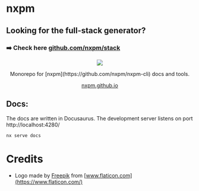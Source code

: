 # nxpm

## Looking for the full-stack generator?

### ➡️ Check here [github.com/nxpm/stack](https://github.com/nxpm/stack)

<p align="center"><img src="https://avatars0.githubusercontent.com/u/65322676?s=400&u=4a36f7a4110a16d674cba9610dae5d5e2966ab3a&v=4"></p>

<p align="center">Monorepo for [nxpm](https://github.com/nxpm/nxpm-cli) docs and tools.</p>

<p align="center"><a href="https://nxpm.github.io/">nxpm.github.io</a></p>

## Docs:

The docs are written in Docusaurus. The development server listens on port http://localhost:4280/

```shell script
nx serve docs
```

# Credits

- Logo made by [Freepik](https://www.flaticon.com/authors/freepik) from [www.flaticon.com](https://www.flaticon.com/)
